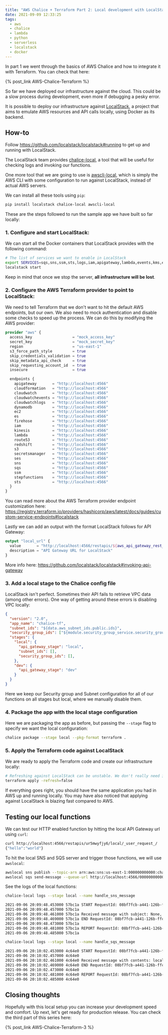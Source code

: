 ```yaml
---
title: "AWS Chalice + Terraform Part 2: Local development with LocalStack"
date: 2021-09-09 12:33:25
tags:
  - aws
  - chalice
  - lambda
  - python
  - serverless
  - localstack
  - docker
---
```


In part 1 we went through the basics of AWS Chalice and how to integrate it with Terraform. You can check that here:

{% post_link AWS-Chalice-Terraform %}

So far we have deployed our infrastructure against the cloud. This could be a slow process during development, even more if debugging a pesky error.

It is possible to deploy our infrastructure against [LocalStack](https://github.com/localstack/localstack), a project that aims to emulate AWS resources and API calls locally, using Docker as its backend.

## How-to

Follow https://github.com/localstack/localstack#running to get up and running with LocalStack.

The LocalStack team provides [chalice-local](https://github.com/localstack/chalice-local), a tool that will be useful for checking logs and invoking our functions.

One more tool that we are going to use is [awscli-local](https://github.com/localstack/awscli-local), which is simply the AWS CLI with some configuration to run against LocalStack, instead of actual AWS servers.

We can install all these tools using `pip`:

```sh
pip install localstack chalice-local awscli-local
```

These are the steps followed to run the sample app we have built so far locally:

### 1. Configure and start LocalStack:

We can start all the Docker containers that LocalStack provides with the following command:

```sh
# The list of services we want to enable in LocalStack
export SERVICES=sqs,sns,ssm,sts,logs,iam,apigateway,lambda,events,kms,ec2,cloudwatch,s3
localstack start
```
Keep in mind that once we stop the server, **all infrastructure will be lost**.

### 2. Configure the AWS Terraform provider to point to LocalStack:

We need to tell Terraform that we don't want to hit the default AWS endpoints, but our own. We also need to mock authentication and disable some checks to speed up the process. We can do this by modifying the AWS provider: 

```terraform
provider "aws" {
  access_key                  = "mock_access_key"
  secret_key                  = "mock_secret_key"
  region                      = "us-east-1"
  s3_force_path_style         = true
  skip_credentials_validation = true
  skip_metadata_api_check     = true
  skip_requesting_account_id  = true
  insecure                    = true

  endpoints {
    apigateway       = "http://localhost:4566"
    cloudformation   = "http://localhost:4566"
    cloudwatch       = "http://localhost:4566"
    cloudwatchevents = "http://localhost:4566"
    cloudwatchlogs   = "http://localhost:4566"
    dynamodb         = "http://localhost:4566"
    ec2              = "http://localhost:4566"
    es               = "http://localhost:4566"
    firehose         = "http://localhost:4566"
    iam              = "http://localhost:4566"
    kinesis          = "http://localhost:4566"
    lambda           = "http://localhost:4566"
    route53          = "http://localhost:4566"
    redshift         = "http://localhost:4566"
    s3               = "http://localhost:4566"
    secretsmanager   = "http://localhost:4566"
    ses              = "http://localhost:4566"
    sns              = "http://localhost:4566"
    sqs              = "http://localhost:4566"
    ssm              = "http://localhost:4566"
    stepfunctions    = "http://localhost:4566"
    sts              = "http://localhost:4566"
  }
}
```

You can read more about the AWS Terraform provider endpoint customization here:
https://registry.terraform.io/providers/hashicorp/aws/latest/docs/guides/custom-service-endpoints#localstack

Lastly we can add an output with the format LocalStack follows for API Gateway:

```terraform
output "local_url" {
  value       = "http://localhost:4566/restapis/${aws_api_gateway_rest_api.rest_api.id}/local/_user_request_/"
  description = "API Gateway URL for LocalStack"
}
```

More info here:
https://github.com/localstack/localstack#invoking-api-gateway

### 3. Add a local stage to the Chalice config file

LocalStack isn't perfect. Sometimes their API fails to retrieve VPC data (among other errors). One way of getting around these errors is disabling VPC locally:

```json
{
  "version": "2.0",
  "app_name": "chalice-tf",
  "subnet_ids": "${data.aws_subnet_ids.public.ids}",
  "security_group_ids": ["${module.security_group_service.security_group_id}"],
  "stages": {
    "local": {
      "api_gateway_stage": "local",
      "subnet_ids": [],
      "security_group_ids": [],
    },
    "dev": {
      "api_gateway_stage": "dev"
    }
  }
}
```

Here we keep our Security group and Subnet configuration for all of our functions on all stages but local, where we manually disable them.

### 4. Package the app with the local stage configuration

Here we are packaging the app as before, but passing the `--stage` flag to specify we want the local configuration:

```sh
chalice package --stage local --pkg-format terraform .
```

### 5. Apply the Terraform code against LocalStack

We are ready to apply the Terraform code and create our infrastructure locally:

```sh
# Refreshing against LocalStack can be unstable. We don't really need it here so we can disable it
terraform apply -refresh=false
```

If everything goes right, you should have the same application you had in AWS up and running locally. You may have also noticed that applying against LocalStack is blazing fast compared to AWS.

## Testing our local functions

We can test our HTTP enabled function by hitting the local API Gateway url using `curl`:

```sh
curl http://localhost:4566/restapis/ur5mwyfjy6/local/_user_request_/
{"hello":"world"}
```

To hit the local SNS and SQS server and trigger those functions, we will use `awslocal`: 

```sh
awslocal sns publish --topic-arn arn:aws:sns:us-east-1:000000000000:chalice-tf-topic --message "local SNS"
awslocal sqs send-message --queue-url http://localhost:4566/000000000000/chalice-tf-queue --message-body "local SQS"
```

See the logs of the local functions:

```sh
chalice-local logs --stage local --name handle_sns_message

2021-09-06 20:09:48.453000 57bc1a START RequestId: 08bf7fcb-a441-126b-ffcf-61aec76763fb Version: $LATEST
2021-09-06 20:09:48.457000 57bc1a
2021-09-06 20:09:48.461000 57bc1a Received message with subject: None, message: local SNS
2021-09-06 20:09:48.469000 57bc1a END RequestId: 08bf7fcb-a441-126b-ffcf-61aec76763fb
2021-09-06 20:09:48.473000 57bc1a
2021-09-06 20:09:48.481000 57bc1a REPORT RequestId: 08bf7fcb-a441-126b-ffcf-61aec76763fb	Init Duration: 923.26 ms	Duration: 4.44 ms	Billed Duration: 5 ms	Memory Size: 1536 MB	Max Memory Used: 46 MB
2021-09-06 20:09:48.485000 57bc1a
```

```sh
chalice-local logs --stage local --name handle_sqs_message

2021-09-06 20:10:02.453000 4c64e0 START RequestId: 08bf7fcb-a441-126b-ffcf-61aec76763fb Version: $LATEST
2021-09-06 20:10:02.457000 4c64e0
2021-09-06 20:10:02.461000 4c64e0 Received message with contents: local SQS
2021-09-06 20:10:02.469000 4c64e0 END RequestId: 08bf7fcb-a441-126b-ffcf-61aec76763fb
2021-09-06 20:10:02.473000 4c64e0
2021-09-06 20:10:02.481000 4c64e0 REPORT RequestId: 08bf7fcb-a441-126b-ffcf-61aec76763fb	Init Duration: 923.26 ms	Duration: 5.14 ms	Billed Duration: 6 ms	Memory Size: 1536 MB	Max Memory Used: 46 MB
2021-09-06 20:10:02.485000 4c64e0
```

## Closing thoughts

Hopefully with this local setup you can increase your development speed and comfort. Up next, let's get ready for production release. You can check the third part of this series here:

{% post_link AWS-Chalice-Terraform-3 %}